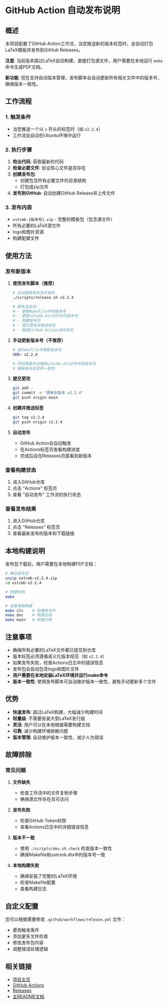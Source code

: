 # GitHub Action 自动发布说明

## 概述

本项目配置了GitHub Action工作流，当您推送新的版本标签时，会自动打包LaTeX模板并发布到GitHub Releases。

**注意**: 当前版本跳过LaTeX自动构建，直接打包源文件，用户需要在本地运行 `make` 命令生成PDF文档。

**新功能**: 现在支持自动版本管理，发布脚本会自动更新所有相关文件中的版本号，确保版本一致性。

## 工作流程

### 1. 触发条件
- 当您推送一个以 `v` 开头的标签时（如 `v2.2.4`）
- 工作流会自动在Ubuntu环境中运行

### 2. 执行步骤
1. **检出代码**: 获取最新的代码
2. **检查必要文件**: 验证核心文件是否存在
3. **创建发布包**: 
   - 创建包含所有必要文件的目录结构
   - 打包成zip文件
4. **发布到GitHub**: 自动创建GitHub Release并上传文件

### 3. 发布内容
- `ustcmb-{版本号}.zip` - 完整的模板包（包含源文件）
- 所有必要的LaTeX源文件
- logo和图片资源
- 构建配置文件

## 使用方法

### 发布新版本

1. **使用发布脚本（推荐）**
   ```bash
   # 自动更新版本号并发布
   ./scripts/release.sh v2.2.4
   
   # 脚本会自动：
   # - 更新Makefile中的版本号
   # - 更新ustcmb.dtx文件中的版本号
   # - 构建发布包
   # - 提交更改并推送标签
   # - 触发GitHub Action自动发布
   ```

2. **手动更新版本号（不推荐）**
   ```bash
   # 在Makefile中更新版本号
   VER= v2.2.4
   
   # 同时需要手动更新ustcmb.dtx文件中的版本号
   # 确保版本信息的一致性
   ```

3. **提交更改**
   ```bash
   git add .
   git commit -m "更新到版本 v2.2.4"
   git push origin main
   ```

4. **创建并推送标签**
   ```bash
   git tag v2.2.4
   git push origin v2.2.4
   ```

5. **自动发布**
   - GitHub Action会自动触发
   - 在Actions标签页查看构建进度
   - 完成后会在Releases页面看到新版本

### 查看构建状态

1. 进入GitHub仓库
2. 点击 "Actions" 标签页
3. 查看 "自动发布" 工作流的执行状态

### 查看发布结果

1. 进入GitHub仓库
2. 点击 "Releases" 标签页
3. 查看最新发布的版本和下载链接

## 本地构建说明

发布包下载后，用户需要在本地构建PDF文档：

```bash
# 解压发布包
unzip ustcmb-v2.2.4.zip
cd ustcmb-v2.2.4

# 构建文档
make

# 或者单独构建
make cls    # 构建类文件
make doc    # 构建文档
make main   # 构建示例
```

## 注意事项

- 确保所有必要的LaTeX文件都已提交到仓库
- 版本标签必须遵循语义化版本规范（如 `v2.2.4`）
- 如果发布失败，检查Actions日志中的错误信息
- 发布包会自动包含logo和图片文件
- **用户需要在本地安装LaTeX环境并运行make命令**
- **版本一致性**: 使用发布脚本可自动维护版本一致性，避免手动更新多个文件

## 优势

- **快速发布**: 跳过LaTeX构建，大幅减少构建时间
- **轻量级**: 不需要安装大型LaTeX发行版
- **灵活**: 用户可以在本地根据需要构建文档
- **可靠**: 减少构建环境依赖问题
- **版本管理**: 自动维护版本一致性，减少人为错误

## 故障排除

### 常见问题

1. **文件缺失**
   - 检查工作流中的文件复制步骤
   - 确保源文件存在且可访问

2. **发布失败**
   - 检查GitHub Token权限
   - 查看Actions日志中的详细错误信息

3. **版本不一致**
   - 使用 `./scripts/dev.sh check` 检查版本一致性
   - 确保Makefile和ustcmb.dtx中的版本号一致

4. **本地构建失败**
   - 确保安装了完整的LaTeX环境
   - 检查Makefile配置
   - 查看构建日志

## 自定义配置

您可以根据需要修改 `.github/workflows/release.yml` 文件：

- 更改触发条件
- 添加更多文件检查
- 修改发布包内容
- 调整错误处理逻辑

## 相关链接

- [项目主页](https://gitlab.lug.ustc.edu.cn/vanabel/math-beamer)
- [GitHub Actions](https://github.com/vanabel/mathbeamer/actions)
- [Releases](https://github.com/vanabel/mathbeamer/releases)
- [主README文档](../README.md)
